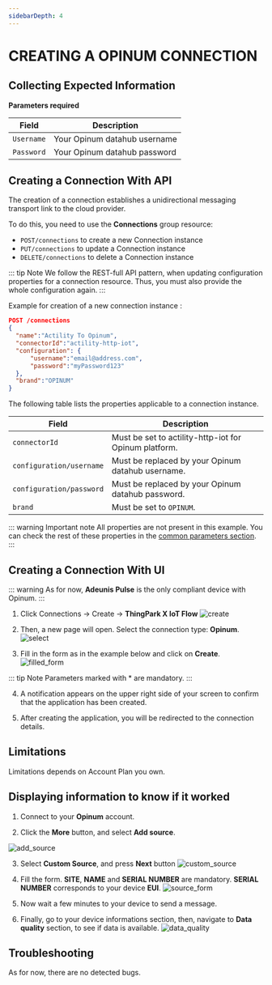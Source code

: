 ```yaml
---
sidebarDepth: 4
---
```


# CREATING A OPINUM CONNECTION

## Collecting Expected Information

**Parameters required**

| Field | Description |
| ------ | ----------- |
| ```Username``` | Your Opinum datahub username |
| ```Password``` | Your Opinum datahub password |

## Creating a Connection With API

The creation of a connection establishes a unidirectional messaging transport link to the cloud provider.

To do this, you need to use the **Connections** group resource:
*	`POST/connections` to create a new Connection instance
*	`PUT/connections` to update a Connection instance
*	`DELETE/connections` to delete a Connection instance


::: tip Note
We follow the REST-full API pattern, when updating configuration properties for a connection resource. Thus, you must also provide the whole configuration again.
:::

Example for creation of a new connection instance :

```json
POST /connections
{
  "name":"Actility To Opinum",
  "connectorId":"actility-http-iot",
  "configuration": {
      "username":"email@address.com",
      "password":"myPassword123"
  },
  "brand":"OPINUM"
}
```

The following table lists the properties applicable to a connection instance.

| Field | Description |
| ------ | ----------- |
| ```connectorId``` | Must be set to actility-http-iot for Opinum platform. |
| ```configuration/username``` | Must be replaced by your Opinum datahub username. |
| ```configuration/password``` | Must be replaced by your Opinum datahub password. |
| ```brand``` | Must be set to ```OPINUM```. |

::: warning Important note
All properties are not present in this example. You can check the rest of these properties in the [common parameters section](../../Getting_Started/Setting_Up_A_Connection_instance/About_connections.html#common-parameters).
:::

## Creating a Connection With UI

::: warning
As for now, **Adeunis Pulse**  is the only compliant device with Opinum.
:::

1. Click Connections -> Create -> **ThingPark X IoT Flow**
![create](./images/create.png)


2. Then, a new page will open. Select the connection type: **Opinum**.
![select](./images/select.png)

3. Fill in the form as in the example below and click on **Create**.
![filled_form](./images/filled_form.png)

::: tip Note
Parameters marked with * are mandatory.
:::

4. A notification appears on the upper right side of your screen to confirm that the application has been created.

5. After creating the application, you will be redirected to the connection details.

## Limitations

Limitations depends on Account Plan you own.

## Displaying information to know if it worked

1.	Connect to your **Opinum** account.

2.	Click the **More** button, and select **Add source**.

![add_source](./images/add_source.png)

3. Select **Custom Source**, and press **Next** button
![custom_source](./images/custom_source.png)

4. Fill the form. **SITE**, **NAME** and **SERIAL NUMBER** are mandatory. **SERIAL NUMBER** corresponds to your device **EUI**.
![source_form](./images/source_form.png)

5. Now wait a few minutes to your device to send a message.

6. Finally, go to your device informations section, then, navigate to **Data quality** section, to see if data is available.
![data_quality](./images/data_quality.png)

## Troubleshooting

As for now, there are no detected bugs.